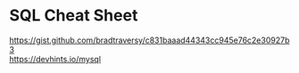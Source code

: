 # SQL Cheat Sheet

https://gist.github.com/bradtraversy/c831baaad44343cc945e76c2e30927b3 <BR>
https://devhints.io/mysql
